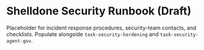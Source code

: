 # Shelldone Security Runbook (Draft)

Placeholder for incident response procedures, security-team contacts, and
checklists. Populate alongside `task-security-hardening` and
`task-security-agent-gov`.
